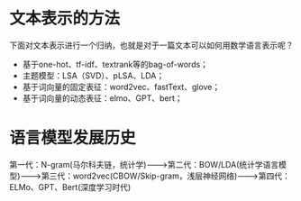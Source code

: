 # 文本表示的方法
下面对文本表示进行一个归纳，也就是对于一篇文本可以如何用数学语言表示呢？
- 基于one-hot、tf-idf、textrank等的bag-of-words；
- 主题模型：LSA（SVD）、pLSA、LDA；
- 基于词向量的固定表征：word2vec、fastText、glove；
- 基于词向量的动态表征：elmo、GPT、bert；

# 语言模型发展历史
第一代：N-gram(马尔科夫链，统计学)--->第二代：BOW/LDA(统计学语言模型)--->第三代：word2vec(CBOW/Skip-gram，浅层神经网络)--->第四代：ELMo、GPT、Bert(深度学习时代)